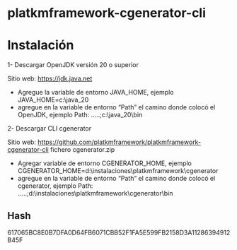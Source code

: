 # platkmframework-cgenerator-cli


# Instalación

1- Descargar OpenJDK versión 20 o superior

Sitio web: https://jdk.java.net

-	Agregue la variable de entorno JAVA_HOME, ejemplo JAVA_HOME=c:\java_20
-	 agregue en la variable de entorno “Path” el camino donde colocó el OpenJDK, ejemplo Path: .....;c:\java_20\bin



2- Descargar CLI cgenerator

Sitio web: https://github.com/platkmframework/platkmframework-cgenerator-cli
fichero cgenerator.zip

-	Agregar variable de entorno CGENERATOR_HOME, ejemplo  CGENERATOR_HOME=d:\instalaciones\platkmframework\cgenerator
-	 agregue en la variable de entorno “Path” el camino donde colocó el cgenerator, ejemplo Path: .....;d:\instalaciones\platkmframework\cgenerator\bin


 
Hash
----
617065BC8E0B7DFA0D64FB6071CBB52F1FA5E599FB2158D3A11286394912B45F
